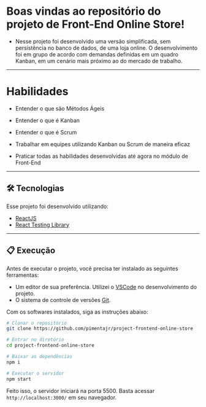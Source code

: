 # Boas vindas ao repositório do projeto de Front-End Online Store!

- Nesse projeto foi desenvolvido uma versão simplificada, sem persistência no banco de dados, de uma loja online. O desenvolvimento foi em grupo de acordo com demandas definidas em um quadro Kanban, em um cenário mais próximo ao do mercado de trabalho.

---

# Habilidades

- Entender o que são Métodos Ágeis

- Entender o que é Kanban

- Entender o que é Scrum

- Trabalhar em equipes utilizando Kanban ou Scrum de maneira eficaz

- Praticar todas as habilidades desenvolvidas até agora no módulo de Front-End

---

## 🛠 Tecnologias

Esse projeto foi desenvolvido utilizando:

* [ReactJS](https://reactjs.org/)
* [React Testing Library](https://testing-library.com/docs/react-testing-library/intro/)

---

## 📋 Execução

Antes de executar o projeto, você precisa ter instalado as seguintes ferramentas:

* Um editor de sua preferência. Utilizei o [VSCode](https://code.visualstudio.com) no desenvolvimento do projeto.
* O sistema de controle de versões [Git](https://git-scm.com).

Com os softwares instalados, siga as instruções abaixo:

```bash
# Clonar o repositório
git clone https://github.com/pimentajr/project-frontend-online-store

# Entrar no diretório
cd project-frontend-online-store

# Baixar as dependências
npm i

# Executar o servidor
npm start
```

Feito isso, o servidor iniciará na porta 5500. Basta acessar `http://localhost:3000/` em seu navegador.
